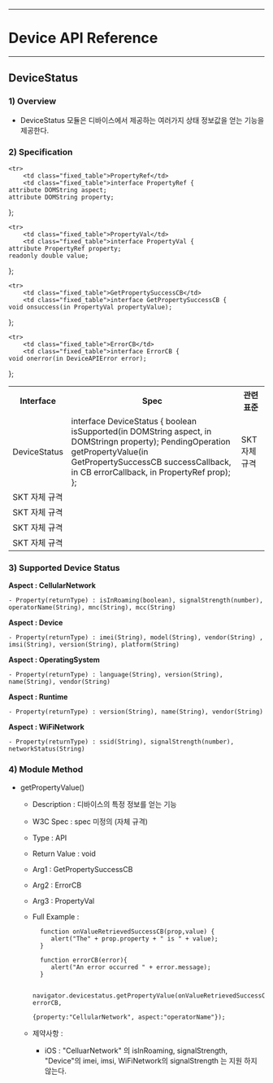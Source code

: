 <!--
layout: 'post'
section: 'Cornerstone Framework'
title: 'DeviceStatus'
outline: 'DeviceStatus 모듈은 디바이스에서 제공하는 여러가지 상태 정보값을 얻는 기능을 제공한다.'
date: '2012-11-16'
tagstr: 'runtime'
subsection: 'Runtime'
order: '[6, 5, 14]'
thumbnail: '6.1.00.runtime_structure.png'
-->

----------

# Device API Reference 

----------

## DeviceStatus  

### 1) Overview

- DeviceStatus 모듈은 디바이스에서 제공하는 여러가지 상태 정보값을 얻는 기능을 제공한다.

### 2) Specification

<table class="table table-bordered">
	<tr>
		<th class="fixed_table">Interface</th>
		<th class="fixed_table">Spec</th>
		<th>관련 표준</th>
	</tr>
	<tr>
		<td class="fixed_table">DeviceStatus</td>
		<td class="fixed_table">interface DeviceStatus {
	boolean isSupported(in DOMString aspect, in DOMStringn property);
	PendingOperation getPropertyValue(in GetPropertySuccessCB successCallback, 
	                              in CB errorCallback,
	                              in PropertyRef  prop);
};
		</td>
		<td>SKT 자체 규격</td>
	</tr>

	<tr>
		<td class="fixed_table">PropertyRef</td>
		<td class="fixed_table">interface PropertyRef {
	attribute DOMString aspect;
	attribute DOMString property;
};
		</td>
		<td>SKT 자체 규격</td>
	</tr>

	<tr>
		<td class="fixed_table">PropertyVal</td>
		<td class="fixed_table">interface PropertyVal {
    attribute PropertyRef property;  
    readonly double value;
};
		</td>
		<td>SKT 자체 규격</td>
	</tr>

	<tr>
		<td class="fixed_table">GetPropertySuccessCB</td>
		<td class="fixed_table">interface GetPropertySuccessCB {
    void onsuccess(in PropertyVal propertyValue);
};
		</td>
		<td>SKT 자체 규격</td>
	</tr>

	<tr>
		<td class="fixed_table">ErrorCB</td>
		<td class="fixed_table">interface ErrorCB {
    void onerror(in DeviceAPIError error);
  };
		</td>
		<td>SKT 자체 규격</td>
	</tr>
</table>

### 3) Supported Device Status

**Aspect : CellularNetwork**

	- Property(returnType) : isInRoaming(boolean), signalStrength(number), operatorName(String), mnc(String), mcc(String)

**Aspect : Device**

	- Property(returnType) : imei(String), model(String), vendor(String) , imsi(String), version(String), platform(String)

**Aspect : OperatingSystem**

	- Property(returnType) : language(String), version(String), name(String), vendor(String)

**Aspect : Runtime**

	- Property(returnType) : version(String), name(String), vendor(String)

**Aspect : WiFiNetwork**

	- Property(returnType) : ssid(String), signalStrength(number), networkStatus(String)


### 4) Module Method

- getPropertyValue()

	- Description : 디바이스의 특정 정보를 얻는 기능 
	- W3C Spec : spec 미정의 (자체 규격)
	- Type : API 
	- Return Value : void
	- Arg1 : GetPropertySuccessCB
	- Arg2 : ErrorCB
	- Arg3 : PropertyVal
	- Full Example :
			
			function onValueRetrievedSuccessCB(prop,value) {
			   alert("The" + prop.property + " is " + value);
			}
			
			function errorCB(error){
			   alert("An error occurred " + error.message);
			}

		   	navigator.devicestatus.getPropertyValue(onValueRetrievedSuccessCB, errorCB,
			     								{property:"CellularNetwork", aspect:"operatorName"});

	
	- 제약사항 : 
		- iOS : "CelluarNetwork" 의 isInRoaming, signalStrength,  "Device"의 imei, imsi, WiFiNetwork의 signalStrength 는 지원 하지 않는다. 